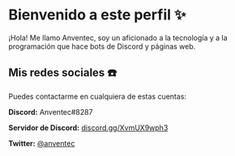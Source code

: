 # Bienvenido a este perfil :sparkles:

¡Hola! Me llamo Anventec, soy un aficionado a la tecnología y a la programación que hace bots de Discord y páginas web. 

## Mis redes sociales :phone:

Puedes contactarme en cualquiera de estas cuentas:

**Discord:** Anventec#8287

**Servidor de Discord:** [discord.gg/XvmUX9wph3](https://discord.gg/XvmUX9wph3)

**Twitter:** [@anventec](https://twitter.com/anventec)